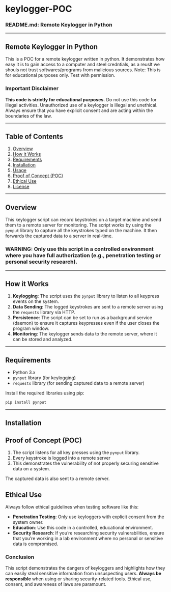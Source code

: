 # keylogger-POC

### README.md: Remote Keylogger in Python

---

## Remote Keylogger in Python

This is a POC for a remote keylogger written in python. It demonstrates how easy it is to gain access to a computer and steel credntials, as a reuslt we shouls not trust softwares/programs from malicious sources.
Note: This is for educational purposes only. Test with permission.

### **Important Disclaimer**

**This code is strictly for educational purposes.** Do not use this code for illegal activities. Unauthorized use of a keylogger is illegal and unethical. Always ensure that you have explicit consent and are acting within the boundaries of the law.

---

## Table of Contents

1. [Overview](#overview)
2. [How it Works](#how-it-works)
3. [Requirements](#requirements)
4. [Installation](#installation)
5. [Usage](#usage)
6. [Proof of Concept (POC)](#proof-of-concept-poc)
7. [Ethical Use](#ethical-use)
8. [License](#license)

---

## Overview

This keylogger script can record keystrokes on a target machine and send them to a remote server for monitoring. The script works by using the `pynput` library to capture all the keystrokes typed on the machine. It then forwards the captured data to a server in real-time.

### **WARNING**: Only use this script in a controlled environment where you have full authorization (e.g., penetration testing or personal security research).

---

## How it Works

1. **Keylogging**: The script uses the `pynput` library to listen to all keypress events on the system.
2. **Data Sending**: The logged keystrokes are sent to a remote server using the `requests` library via HTTP.
3. **Persistence**: The script can be set to run as a background service (daemon) to ensure it captures keypresses even if the user closes the program window.
4. **Monitoring**: The keylogger sends data to the remote server, where it can be stored and analyzed.

---

## Requirements

* Python 3.x
* `pynput` library (for keylogging)
* `requests` library (for sending captured data to a remote server)

Install the required libraries using pip:

```bash
pip install pynput
```

---

## Installation
## Proof of Concept (POC)


1. The script listens for all key presses using the `pynput` library.
2. Every keystroke is logged into a remote server
3. This demonstrates the vulnerability of not properly securing sensitive data on a system.


The captured data is also sent to a remote server.



## Ethical Use

Always follow ethical guidelines when testing software like this:

* **Penetration Testing**: Only use keyloggers with explicit consent from the system owner.
* **Education**: Use this code in a controlled, educational environment.
* **Security Research**: If you’re researching security vulnerabilities, ensure that you’re working in a lab environment where no personal or sensitive data is compromised.






### **Conclusion**

This script demonstrates the dangers of keyloggers and highlights how they can easily steal sensitive information from unsuspecting users. **Always be responsible** when using or sharing security-related tools. Ethical use, consent, and awareness of laws are paramount.

